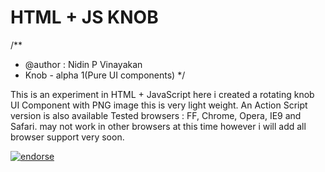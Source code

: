 HTML + JS KNOB
==============
/**
 * @author : Nidin P Vinayakan
 * Knob - alpha 1(Pure UI components)
 */

This is an experiment in HTML + JavaScript here i created a rotating knob UI Component with PNG image this is very light weight. An Action Script version is also available
Tested browsers : FF, Chrome, Opera, IE9 and Safari. may not work in other browsers at this time however i will add all browser support very soon.

[![endorse](http://api.coderwall.com/nidin/endorsecount.png)](http://coderwall.com/nidin)
